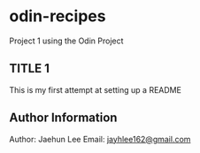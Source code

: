 # odin-recipes
Project 1 using the Odin Project

## TITLE 1
This is my first attempt at setting up a README

## Author Information
Author: Jaehun Lee
Email: jayhlee162@gmail.com
